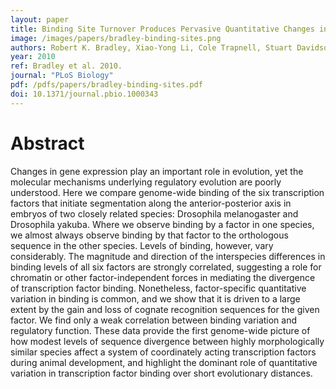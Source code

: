 ```yaml
---
layout: paper
title: Binding Site Turnover Produces Pervasive Quantitative Changes in Transcription Factor Binding between Closely Related Drosophila Species
image: /images/papers/bradley-binding-sites.png
authors: Robert K. Bradley, Xiao-Yong Li, Cole Trapnell, Stuart Davidson, Lior Pachter, Hou Cheng Chu, Leath A. Tonkin, Mark D. Biggin, Michael B. Eisen.
year: 2010
ref: Bradley et al. 2010.
journal: "PLoS Biology"
pdf: /pdfs/papers/bradley-binding-sites.pdf
doi: 10.1371/journal.pbio.1000343
---
```


# Abstract

Changes in gene expression play an important role in evolution, yet the molecular mechanisms underlying regulatory evolution are poorly understood. Here we compare genome-wide binding of the six transcription factors that initiate segmentation along the anterior-posterior axis in embryos of two closely related species: Drosophila melanogaster and Drosophila yakuba. Where we observe binding by a factor in one species, we almost always observe binding by that factor to the orthologous sequence in the other species. Levels of binding, however, vary considerably. The magnitude and direction of the interspecies differences in binding levels of all six factors are strongly correlated, suggesting a role for chromatin or other factor-independent forces in mediating the divergence of transcription factor binding. Nonetheless, factor-specific quantitative variation in binding is common, and we show that it is driven to a large extent by the gain and loss of cognate recognition sequences for the given factor. We find only a weak correlation between binding variation and regulatory function. These data provide the first genome-wide picture of how modest levels of sequence divergence between highly morphologically similar species affect a system of coordinately acting transcription factors during animal development, and highlight the dominant role of quantitative variation in transcription factor binding over short evolutionary distances.

